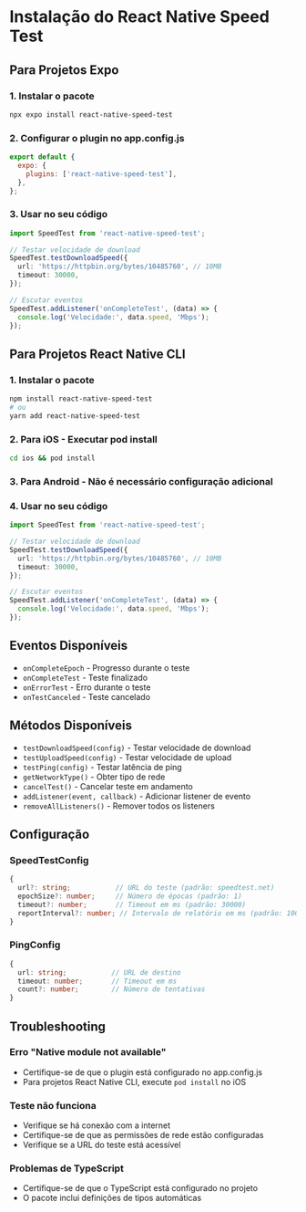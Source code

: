 # Instalação do React Native Speed Test

## Para Projetos Expo

### 1. Instalar o pacote

```bash
npx expo install react-native-speed-test
```

### 2. Configurar o plugin no app.config.js

```javascript
export default {
  expo: {
    plugins: ['react-native-speed-test'],
  },
};
```

### 3. Usar no seu código

```typescript
import SpeedTest from 'react-native-speed-test';

// Testar velocidade de download
SpeedTest.testDownloadSpeed({
  url: 'https://httpbin.org/bytes/10485760', // 10MB
  timeout: 30000,
});

// Escutar eventos
SpeedTest.addListener('onCompleteTest', (data) => {
  console.log('Velocidade:', data.speed, 'Mbps');
});
```

## Para Projetos React Native CLI

### 1. Instalar o pacote

```bash
npm install react-native-speed-test
# ou
yarn add react-native-speed-test
```

### 2. Para iOS - Executar pod install

```bash
cd ios && pod install
```

### 3. Para Android - Não é necessário configuração adicional

### 4. Usar no seu código

```typescript
import SpeedTest from 'react-native-speed-test';

// Testar velocidade de download
SpeedTest.testDownloadSpeed({
  url: 'https://httpbin.org/bytes/10485760', // 10MB
  timeout: 30000,
});

// Escutar eventos
SpeedTest.addListener('onCompleteTest', (data) => {
  console.log('Velocidade:', data.speed, 'Mbps');
});
```

## Eventos Disponíveis

- `onCompleteEpoch` - Progresso durante o teste
- `onCompleteTest` - Teste finalizado
- `onErrorTest` - Erro durante o teste
- `onTestCanceled` - Teste cancelado

## Métodos Disponíveis

- `testDownloadSpeed(config)` - Testar velocidade de download
- `testUploadSpeed(config)` - Testar velocidade de upload
- `testPing(config)` - Testar latência de ping
- `getNetworkType()` - Obter tipo de rede
- `cancelTest()` - Cancelar teste em andamento
- `addListener(event, callback)` - Adicionar listener de evento
- `removeAllListeners()` - Remover todos os listeners

## Configuração

### SpeedTestConfig

```typescript
{
  url?: string;           // URL do teste (padrão: speedtest.net)
  epochSize?: number;     // Número de épocas (padrão: 1)
  timeout?: number;       // Timeout em ms (padrão: 30000)
  reportInterval?: number; // Intervalo de relatório em ms (padrão: 1000)
}
```

### PingConfig

```typescript
{
  url: string;           // URL de destino
  timeout: number;       // Timeout em ms
  count?: number;        // Número de tentativas
}
```

## Troubleshooting

### Erro "Native module not available"

- Certifique-se de que o plugin está configurado no app.config.js
- Para projetos React Native CLI, execute `pod install` no iOS

### Teste não funciona

- Verifique se há conexão com a internet
- Certifique-se de que as permissões de rede estão configuradas
- Verifique se a URL do teste está acessível

### Problemas de TypeScript

- Certifique-se de que o TypeScript está configurado no projeto
- O pacote inclui definições de tipos automáticas
